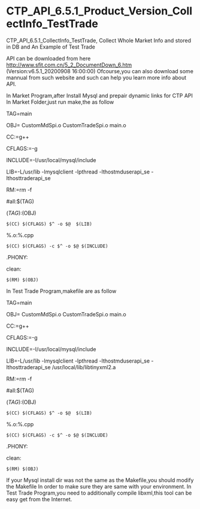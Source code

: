 # CTP_API_6.5.1_Product_Version_CollectInfo_TestTrade
CTP_API_6.5.1_CollectInfo_TestTrade, Collect Whole Market Info and stored in DB and An Example of Test Trade

API can be downloaded from here http://www.sfit.com.cn/5_2_DocumentDown_6.htm (Version:v6.5.1_20200908 16:00:00)
Ofcourse,you can also download some mannual from such website and such can help you learn more info about API.

In Market Program,after Install Mysql and prepair dynamic links for CTP API
In Market Folder,just run make,the as follow 

TAG=main

OBJ= CustomMdSpi.o CustomTradeSpi.o main.o

CC:=g++

CFLAGS:=-g

INCLUDE=-I/usr/local/mysql/include

LIB=-L/usr/lib -lmysqlclient -lpthread -lthostmduserapi_se -lthosttraderapi_se

RM:=rm -f

#all:$(TAG)

$(TAG):$(OBJ)

	$(CC) $(CFLAGS) $^ -o $@  $(LIB) 

%.o:%.cpp

	$(CC) $(CFLAGS) -c $^ -o $@ $(INCLUDE) 

.PHONY:

clean:

	$(RM) $(OBJ)






In Test Trade Program,makefile are as follow

TAG=main

OBJ= CustomMdSpi.o CustomTradeSpi.o  main.o

CC:=g++

CFLAGS:=-g

INCLUDE=-I/usr/local/mysql/include

LIB=-L/usr/lib -lmysqlclient -lpthread -lthostmduserapi_se -lthosttraderapi_se  /usr/local/lib/libtinyxml2.a

RM:=rm -f

#all:$(TAG)

$(TAG):$(OBJ)

	$(CC) $(CFLAGS) $^ -o $@  $(LIB)

%.o:%.cpp

	$(CC) $(CFLAGS) -c $^ -o $@ $(INCLUDE)

.PHONY:

clean:

	$(RM) $(OBJ)



If your Mysql install dir was not the same as the Makefile,you should modify the Makefile In order to make sure they are same with your environment.
In Test Trade Program,you need to additionally compile libxml,this tool can be easy get from the Internet.

